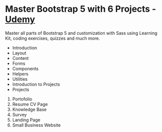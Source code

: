 # Master Bootstrap 5 with 6 Projects - [Udemy]

Master all parts of Bootstrap 5 and customization with Sass using Learning Kit, coding exercises, quizzes and much more.
<br>

- Introduction
- Layout
- Content
- Forms
- Components
- Helpers
- Utilities
- Introduction to Projects
- Projects

1. Portofolio
2. Resume CV Page
3. Knowledge Base
4. Survey
5. Landing Page
6. Small Business Website

[udemy]: https://www.udemy.com/course/bootstrap-5-responsive-web-design-and-development/
